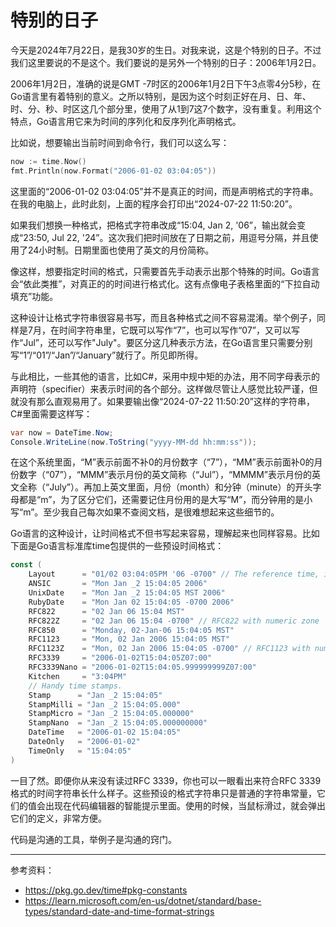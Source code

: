 # 特别的日子

今天是2024年7月22日，是我30岁的生日。对我来说，这是个特别的日子。不过我们这里要说的不是这个。我们要说的是另外一个特别的日子：2006年1月2日。

2006年1月2日，准确的说是GMT -7时区的2006年1月2日下午3点零4分5秒，在Go语言里有着特别的意义。之所以特别，是因为这个时刻正好在月、日、年、时、分、秒、时区这几个部分里，使用了从1到7这7个数字，没有重复。利用这个特点，Go语言用它来为时间的序列化和反序列化声明格式。

比如说，想要输出当前时间到命令行，我们可以这么写：

```go
now := time.Now()
fmt.Println(now.Format("2006-01-02 03:04:05"))
```

这里面的“2006-01-02 03:04:05”并不是真正的时间，而是声明格式的字符串。在我的电脑上，此时此刻，上面的程序会打印出“2024-07-22 11:50:20”。

如果我们想换一种格式，把格式字符串改成“15:04, Jan 2, '06”，输出就会变成“23:50, Jul 22, '24”。这次我们把时间放在了日期之前，用逗号分隔，并且使用了24小时制。日期里面也使用了英文的月份简称。

像这样，想要指定时间的格式，只需要首先手动表示出那个特殊的时间。Go语言会“依此类推”，对真正的的时间进行格式化。这有点像电子表格里面的“下拉自动填充”功能。

这种设计让格式字符串很容易书写，而且各种格式之间不容易混淆。举个例子，同样是7月，在时间字符串里，它既可以写作“7”，也可以写作“07”，又可以写作“Jul”，还可以写作"July"。要区分这几种表示方法，在Go语言里只需要分别写“1”/“01”/“Jan”/“January”就行了。所见即所得。

与此相比，一些其他的语言，比如C#，采用中规中矩的办法，用不同字母表示的声明符（specifier）来表示时间的各个部分。这样做尽管让人感觉比较严谨，但就没有那么直观易用了。如果要输出像“2024-07-22 11:50:20”这样的字符串，C#里面需要这样写：

```csharp
var now = DateTime.Now;
Console.WriteLine(now.ToString("yyyy-MM-dd hh:mm:ss"));
```

在这个系统里面，“M”表示前面不补0的月份数字（“7”），“MM”表示前面补0的月份数字（“07”），“MMM”表示月份的英文简称（“Jul”），“MMMM”表示月份的英文全称（“July”）。再加上英文里面，月份（month）和分钟（minute）的开头字母都是“m”，为了区分它们，还需要记住月份用的是大写“M”，而分钟用的是小写“m”。至少我自己每次如果不查阅文档，是很难想起来这些细节的。

Go语言的这种设计，让时间格式不但书写起来容易，理解起来也同样容易。比如下面是Go语言标准库time包提供的一些预设时间格式：

```go
const (
	Layout      = "01/02 03:04:05PM '06 -0700" // The reference time, in numerical order.
	ANSIC       = "Mon Jan _2 15:04:05 2006"
	UnixDate    = "Mon Jan _2 15:04:05 MST 2006"
	RubyDate    = "Mon Jan 02 15:04:05 -0700 2006"
	RFC822      = "02 Jan 06 15:04 MST"
	RFC822Z     = "02 Jan 06 15:04 -0700" // RFC822 with numeric zone
	RFC850      = "Monday, 02-Jan-06 15:04:05 MST"
	RFC1123     = "Mon, 02 Jan 2006 15:04:05 MST"
	RFC1123Z    = "Mon, 02 Jan 2006 15:04:05 -0700" // RFC1123 with numeric zone
	RFC3339     = "2006-01-02T15:04:05Z07:00"
	RFC3339Nano = "2006-01-02T15:04:05.999999999Z07:00"
	Kitchen     = "3:04PM"
	// Handy time stamps.
	Stamp      = "Jan _2 15:04:05"
	StampMilli = "Jan _2 15:04:05.000"
	StampMicro = "Jan _2 15:04:05.000000"
	StampNano  = "Jan _2 15:04:05.000000000"
	DateTime   = "2006-01-02 15:04:05"
	DateOnly   = "2006-01-02"
	TimeOnly   = "15:04:05"
)
```

一目了然。即便你从来没有读过RFC 3339，你也可以一眼看出来符合RFC 3339格式的时间字符串长什么样子。这些预设的格式字符串只是普通的字符串常量，它们的值会出现在代码编辑器的智能提示里面。使用的时候，当鼠标滑过，就会弹出它们的定义，非常方便。

代码是沟通的工具，举例子是沟通的窍门。

---

参考资料：

- https://pkg.go.dev/time#pkg-constants
- https://learn.microsoft.com/en-us/dotnet/standard/base-types/standard-date-and-time-format-strings